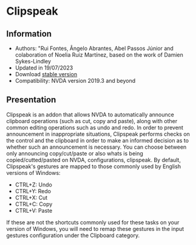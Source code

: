 # Clipspeak


## Information
* Authors: "Rui Fontes, Ângelo Abrantes, Abel Passos Júnior and colaboration of Noelia Ruiz Martínez, based on the work of Damien Sykes-Lindley
* Updated in 19/07/2023
* Download [stable version][1]
* Compatibility: NVDA version 2019.3 and beyond


## Presentation
Clipspeak is an addon that allows NVDA to automatically announce clipboard operations (such as cut, copy and paste), along with other common editing operations such as undo and redo.
In order to prevent announcement in inappropriate situations, Clipspeak performs checks on the control and the clipboard in order to make an informed decision as to whether such an announcement is necessary.
You can choose between only announcing copy/cut/paste or also whats is being copied/cutted/pasted on NVDA, configurations, clipspeak.
By default, Clipspeak's gestures are mapped to those commonly used by English versions of Windows:
* CTRL+Z: Undo
* CTRL+Y: Redo
* CTRL+X: Cut
* CTRL+C: Copy
* CTRL+V: Paste

If these are not the shortcuts commonly used for these tasks on your version of Windows, you will need to remap these gestures in the input gestures configuration under the Clipboard category.


[1]: https://github.com/ruifontes/clipspeak/releases/download/2023.07.19/clipspeak-2023.07.19.nvda-addon
